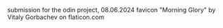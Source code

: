 submission for the odin project, 08.06.2024
favicon "Morning Glory" by Vitaly Gorbachev on flaticon.com
